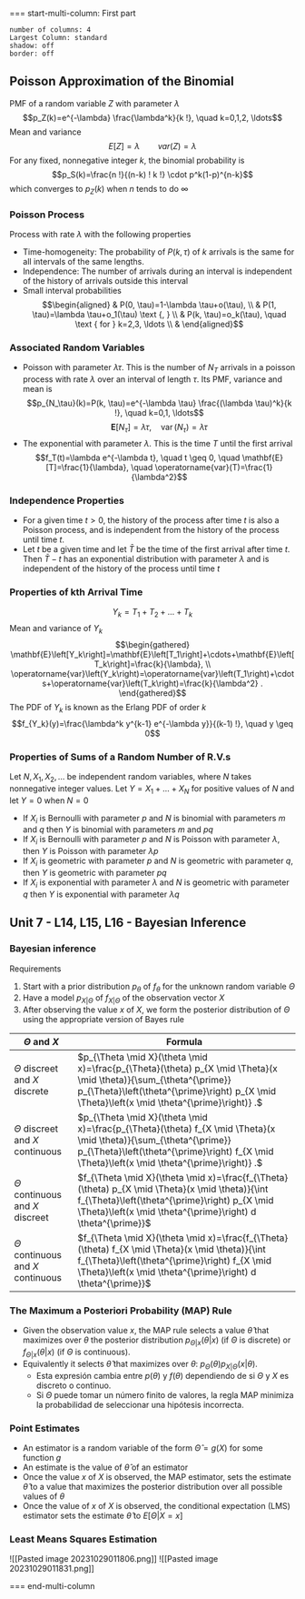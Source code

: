 === start-multi-column: First part
```multi-column-settings  
number of columns: 4
Largest Column: standard  
shadow: off
border: off
```


## Poisson Approximation of the Binomial
PMF of a random variable $Z$ with parameter $\lambda$
$$p_Z(k)=e^{-\lambda} \frac{\lambda^k}{k !}, \quad k=0,1,2, \ldots$$
Mean and variance
$$E[Z] = \lambda \qquad var(Z) = \lambda$$
For any fixed, nonnegative integer $k$, the binomial probability is 
$$p_S(k)=\frac{n !}{(n-k) ! k !} \cdot p^k(1-p)^{n-k}$$
which converges to $p_Z(k)$ when $n$ tends to do $\infty$
### Poisson Process
Process with rate $\lambda$ with the following properties
- Time-homogeneity: The probability of $P(k, \tau)$ of $k$ arrivals is the same for all intervals of the same lengths. 
- Independence: The number of arrivals during an interval is independent of the history of arrivals outside this interval
- Small interval probabilities
$$\begin{aligned}
& P(0, \tau)=1-\lambda \tau+o(\tau), \\
& P(1, \tau)=\lambda \tau+o_1(\tau) \text {, } \\
& P(k, \tau)=o_k(\tau), \quad \text { for } k=2,3, \ldots \\
&
\end{aligned}$$
### Associated Random Variables
- Poisson with parameter $\lambda \tau$. This is the number of $N_T$ arrivals in a poisson process with rate $\lambda$ over an interval of length $\tau$. Its PMF, variance and mean is
$$p_{N_\tau}(k)=P(k, \tau)=e^{-\lambda \tau} \frac{(\lambda \tau)^k}{k !}, \quad k=0,1, \ldots$$
$$\mathbf{E}\left[N_\tau\right]=\lambda \tau, \quad \operatorname{var}\left(N_\tau\right)=\lambda \tau$$
- The exponential with parameter $\lambda$. This is the time $T$ until the first arrival
$$f_T(t)=\lambda e^{-\lambda t}, \quad t \geq 0, \quad \mathbf{E}[T]=\frac{1}{\lambda}, \quad \operatorname{var}(T)=\frac{1}{\lambda^2}$$
### Independence Properties
- For a given time $t>0$, the history of the process after time $t$ is also a Poisson process, and is independent from the history of the process until time $t$.
- Let $t$ be a given time and let $\bar{T}$ be the time of the first arrival after time $t$. Then $\bar{T} - t$ has an exponential distribution with parameter $\lambda$ and is independent of the history of the process until time $t$
### Properties of kth Arrival Time
$$Y_k = T_1 + T_2 + \dots + T_k$$
Mean and variance of $Y_k$
$$\begin{gathered}
\mathbf{E}\left[Y_k\right]=\mathbf{E}\left[T_1\right]+\cdots+\mathbf{E}\left[T_k\right]=\frac{k}{\lambda}, \\
\operatorname{var}\left(Y_k\right)=\operatorname{var}\left(T_1\right)+\cdots+\operatorname{var}\left(T_k\right)=\frac{k}{\lambda^2} .
\end{gathered}$$
The PDF of $Y_k$ is known as the Erlang PDF of order $k$
$$f_{Y_k}(y)=\frac{\lambda^k y^{k-1} e^{-\lambda y}}{(k-1) !}, \quad y \geq 0$$
### Properties of Sums of a Random Number of R.V.s
Let $N, X_1, X_2, \dots$ be independent random variables, where $N$ takes nonnegative integer values. Let $Y = X_1 + \dots + X_N$ for positive values of $N$ and let $Y=0$ when $N=0$
- If $X_i$ is Bernoulli with parameter $p$ and $N$ is binomial with parameters $m$ and $q$ then $Y$ is binomial with parameters $m$ and $pq$
- If $X_i$ is Bernoulli with parameter $p$ and $N$ is Poisson with parameter $\lambda$, then $Y$ is Poisson with parameter $\lambda p$
- If $X_i$ is geometric with parameter $p$ and $N$ is geometric with parameter $q$, then $Y$ is geometric with parameter $pq$
- If $X_i$ is exponential with parameter $\lambda$ and $N$ is geometric with parameter $q$ then $Y$ is exponential with parameter $\lambda q$

## Unit 7 - L14, L15, L16 - Bayesian Inference

### Bayesian inference
Requirements
1. Start with a prior distribution $p_\theta$ of $f_\theta$ for the unknown random variable $\Theta$
2. Have a model $p_{X|\Theta}$ of $f_{X|\Theta}$ of the observation vector $X$
3. After observing the value $x$ of $X$, we form the posterior distribution of $\Theta$ using the appropriate version of Bayes rule

| $\Theta$ and $X$ | Formula |
| ---------------- | ------- |
| $\Theta$ discreet and $X$ discrete                 | $p_{\Theta \mid X}(\theta \mid x)=\frac{p_{\Theta}(\theta) p_{X \mid \Theta}(x \mid \theta)}{\sum_{\theta^{\prime}} p_{\Theta}\left(\theta^{\prime}\right) p_{X \mid \Theta}\left(x \mid \theta^{\prime}\right)} .$        |
| $\Theta$ discreet and $X$ continuous                 | $p_{\Theta \mid X}(\theta \mid x)=\frac{p_{\Theta}(\theta) f_{X \mid \Theta}(x \mid \theta)}{\sum_{\theta^{\prime}} p_{\Theta}\left(\theta^{\prime}\right) f_{X \mid \Theta}\left(x \mid \theta^{\prime}\right)} .$        |
| $\Theta$ continuous and $X$ discreet                 | $f_{\Theta \mid X}(\theta \mid x)=\frac{f_{\Theta}(\theta) p_{X \mid \Theta}(x \mid \theta)}{\int f_{\Theta}\left(\theta^{\prime}\right) p_{X \mid \Theta}\left(x \mid \theta^{\prime}\right) d \theta^{\prime}}$        |
| $\Theta$ continuous and $X$ continuous                 | $f_{\Theta \mid X}(\theta \mid x)=\frac{f_{\Theta}(\theta) f_{X \mid \Theta}(x \mid \theta)}{\int f_{\Theta}\left(\theta^{\prime}\right) f_{X \mid \Theta}\left(x \mid \theta^{\prime}\right) d \theta^{\prime}}$        |
### The Maximum a Posteriori Probability (MAP) Rule
- Given the observation value $x$, the MAP rule selects a value $\hat{\theta}$ that maximizes over $\theta$ the posterior distribution $p_{\Theta|x}(\theta|x)$ (if $\Theta$ is discrete) or $f_{\Theta|x}(\theta|x)$ (if $\Theta$ is continuous). 
- Equivalently it selects $\hat{\theta}$ that maximizes over $\theta$:  $p_\Theta(\theta) p_{X|\Theta}(x|\theta)$. 
	- Esta expresión cambia entre $p(\theta)$ y $f(\theta)$ dependiendo de si $\Theta$ y $X$ es discreto o continuo. 
	- Si $\Theta$ puede tomar un número finito de valores, la regla MAP minimiza la probabilidad de seleccionar una hipótesis incorrecta.
### Point Estimates
 - An estimator is a random variable of the form $\hat{\Theta} = g(X)$ for some function $g$
 - An estimate is the value of $\hat{\theta}$ of an estimator
 - Once the value $x$ of $X$ is observed, the MAP estimator, sets the estimate $\hat{\theta}$ to a value that maximizes the posterior distribution over all possible values of $\theta$
 - Once the value of $x$ of $X$ is observed, the conditional expectation (LMS) estimator sets the estimate $\hat{\theta}$ to $E[\Theta|X=x]$
### Least Means Squares Estimation
![[Pasted image 20231029011806.png]]
![[Pasted image 20231029011831.png]]




=== end-multi-column

